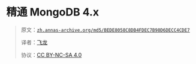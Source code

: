 # 精通 MongoDB 4.x

> 原文：[`zh.annas-archive.org/md5/BEDE8058C8DB4FDEC7B98D6DECC4CDE7`](https://zh.annas-archive.org/md5/BEDE8058C8DB4FDEC7B98D6DECC4CDE7)
> 
> 译者：[飞龙](https://github.com/wizardforcel)
> 
> 协议：[CC BY-NC-SA 4.0](http://creativecommons.org/licenses/by-nc-sa/4.0/)